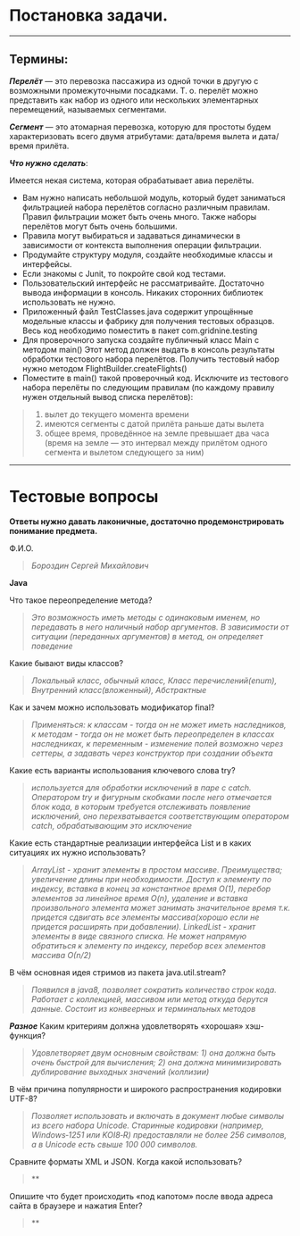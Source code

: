 Постановка задачи.
===================
--------------------

Термины:
-------
***Перелёт*** — это перевозка пассажира из одной точки в другую с возможными промежуточными посадками. Т. о. перелёт можно представить как набор из одного или нескольких элементарных перемещений, называемых сегментами. 

***Сегмент*** — это атомарная перевозка, которую для простоты будем характеризовать всего двумя атрибутами: дата/время вылета и дата/время прилёта.

***Что нужно сделать***:

Имеется некая система, которая обрабатывает авиа перелёты.
- Вам нужно написать небольшой модуль, который будет заниматься фильтрацией набора перелётов согласно различным правилам. Правил фильтрации может быть очень много. Также наборы перелётов могут быть очень большими. 
- Правила могут выбираться и задаваться динамически в зависимости от контекста выполнения операции фильтрации.
- Продумайте структуру модуля, создайте необходимые классы и интерфейсы. 
- Если знакомы с Junit, то покройте свой код тестами. 
- Пользовательский интерфейс не рассматривайте. Достаточно вывода информации в консоль. Никаких сторонних библиотек использовать не нужно.
- Приложенный файл TestClasses.java содержит упрощённые модельные классы и фабрику для получения тестовых образцов. Весь код необходимо поместить в пакет com.gridnine.testing
- Для проверочного запуска создайте публичный класс Main c методом main() Этот метод должен выдать в консоль результаты обработки тестового набора перелётов. Получить тестовый набор нужно методом FlightBuilder.createFlights()
- Поместите в main() такой проверочный код. Исключите из тестового набора перелёты по следующим правилам (по каждому правилу нужен отдельный вывод списка перелётов):
>1. вылет до текущего момента времени
>2. имеются сегменты с датой прилёта раньше даты вылета
>3. общее время, проведённое на земле превышает два часа (время на земле — это интервал между прилётом одного сегмента и вылетом следующего за ним)


--------------------------------------
Тестовые вопросы
=====================================
**Ответы нужно давать лаконичные, достаточно продемонстрировать понимание предмета.**

Ф.И.О.  
>*Бороздин Сергей Михайлович*

**Java**

Что такое переопределение метода?
>*Это возможность иметь методы с одинаковым именем, но передавать в него наличный набор аргументов. В зависимости от ситуации (переданных аргументов) в метод, он определяет поведение*

Какие бывают виды классов?
>*Локальный класс, обычный класс, Класс перечислений(enum), Внутренний класс(вложенный), Абстрактные*

Как и зачем можно использовать модификатор final?
>*Применяться: к классам - тогда он не может иметь наследников, к методам - тогда он не может быть переопределен в классах наследниках, к переменным - изменение полей возможно через сеттеры, а задавать через конструктор при создании объекта*

Какие есть варианты использования ключевого слова try?
>*используется для обработки исключений в паре с catch. Оператором try и фигурным скобками после него отмечается блок кода, в которым требуется отслеживать появление исключений, оно перехватывается соответствующим оператором catch, обрабатывающим это исключение*

Какие есть стандартные реализации интерфейса List и в каких ситуациях их нужно использовать?
>*ArrayList - хранит элементы в простом массиве. Преимущества; увеличение длины при необходимости. Доступ к элементу по индексу, вставка в конец за константное время О(1), перебор элементов за линейное время O(n), удаление и вставка произвольного элемента может занимать значительное время т.к. придется сдвигать все элементы массива(хорошо если не придется расширять при добавлении).
> LinkedList - хранит элементы в виде связного списка. Не может напрямую обратиться к элементу по индексу, перебор всех элементов массива О(n/2)*

В чём основная идея стримов из пакета java.util.stream?
>*Появился в java8, позволяет сократить количество строк кода. Работает с коллекцией, массивом или метод откуда берутся данные. Состоит из конвеерных и терминальных методов*

***Разное***
Каким критериям должна удовлетворять «хорошая» хэш-функция?
>*Удовлетворяет двум основным свойствам: 1) она должна быть очень быстрой для вычисления; 2) она должна минимизировать дублирование выходных значений (коллизии)*

В чём причина популярности и широкого распространения кодировки UTF-8?
>*Позволяет использовать и включать в документ любые символы из всего набора Unicode. Старинные кодировки (например, Windows‑1251 или KOI8‑R) предоставляли не более 256 символов, а в Unicode есть свыше 100 000 символов.*

Сравните форматы XML и JSON. Когда какой использовать?
>**

Опишите что будет происходить «под капотом» после ввода адреса сайта в браузере и нажатия Enter?
>**
